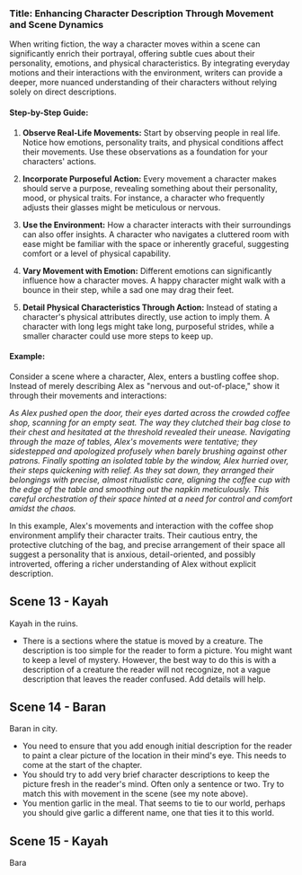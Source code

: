 
### Title: Enhancing Character Description Through Movement and Scene Dynamics

When writing fiction, the way a character moves within a scene can significantly enrich their portrayal, offering subtle cues about their personality, emotions, and physical characteristics. By integrating everyday motions and their interactions with the environment, writers can provide a deeper, more nuanced understanding of their characters without relying solely on direct descriptions.
#### **Step-by-Step Guide:**

1. **Observe Real-Life Movements:** Start by observing people in real life. Notice how emotions, personality traits, and physical conditions affect their movements. Use these observations as a foundation for your characters' actions.

2. **Incorporate Purposeful Action:** Every movement a character makes should serve a purpose, revealing something about their personality, mood, or physical traits. For instance, a character who frequently adjusts their glasses might be meticulous or nervous.

3. **Use the Environment:** How a character interacts with their surroundings can also offer insights. A character who navigates a cluttered room with ease might be familiar with the space or inherently graceful, suggesting comfort or a level of physical capability.

4. **Vary Movement with Emotion:** Different emotions can significantly influence how a character moves. A happy character might walk with a bounce in their step, while a sad one may drag their feet.

5. **Detail Physical Characteristics Through Action:** Instead of stating a character's physical attributes directly, use action to imply them. A character with long legs might take long, purposeful strides, while a smaller character could use more steps to keep up.

#### **Example:**
Consider a scene where a character, Alex, enters a bustling coffee shop. Instead of merely describing Alex as "nervous and out-of-place," show it through their movements and interactions:

*As Alex pushed open the door, their eyes darted across the crowded coffee shop, scanning for an empty seat. The way they clutched their bag close to their chest and hesitated at the threshold revealed their unease. Navigating through the maze of tables, Alex's movements were tentative; they sidestepped and apologized profusely when barely brushing against other patrons. Finally spotting an isolated table by the window, Alex hurried over, their steps quickening with relief. As they sat down, they arranged their belongings with precise, almost ritualistic care, aligning the coffee cup with the edge of the table and smoothing out the napkin meticulously. This careful orchestration of their space hinted at a need for control and comfort amidst the chaos.*

In this example, Alex's movements and interaction with the coffee shop environment amplify their character traits. Their cautious entry, the protective clutching of the bag, and precise arrangement of their space all suggest a personality that is anxious, detail-oriented, and possibly introverted, offering a richer understanding of Alex without explicit description.

## Scene 13 - Kayah
Kayah in the ruins. 
- There is a sections where the statue is moved by a creature.  The description is too simple for the reader to form a picture. You might want to keep a level of mystery. However, the best way to do this is with a description of a creature the reader will not recognize, not a vague description that leaves the reader confused.  Add details will help. 

## Scene 14 - Baran
Baran in city. 
- You need to ensure that you add enough initial description for the reader to paint a clear picture of the location in their mind's eye. This needs to come at the start of the chapter. 
- You should try to add very brief character descriptions to keep the picture fresh in the reader's mind. Often only a sentence or two. Try to match this with movement in the scene (see my note above).
- You mention garlic in the meal. That seems to tie to our world, perhaps you should give garlic a different name, one that ties it to this world. 
## Scene 15 - Kayah
Bara